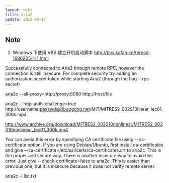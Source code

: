 ```yaml
---
layout: wiki
title: aria2
update: 2015-03-17
---
```

## Note
1. Windows 下使用 VBS 建立开机启动脚本 http://bbs.kafan.cn/thread-1686205-1-1.html

Successfully connected to Aria2 through remote RPC, however the connection is still insecure. For complete security try adding an authorization secret token while starting Aria2 (through the flag --rpc-secret)

aria2c --all-proxy=http://proxy:8080 http://host/file

aria2c --http-auth-challenge=true http://username:passwd@dl.wogong.net/MIT/MITRES2_002S10linear_lec01_300k.mp4

http://www.archive.org/download/MITRES2_002S10nonlinear/MITRES2_002S10nonlinear_lec01_300k.mp4

You can avoid this error by specifying CA certificate file using --ca-certificate option. If you are using Debian/Ubuntu, first install ca-certificates and give --ca-certificate=/etc/ssl/certs/ca-certificates.crt to aria2c. This is the proper and secure way.
There is another insecure way to avoid this error. Just give --check-certificate=false to aria2c.
This is easier than previous one, but it is insecure because it does not verify remote server.


aria2c -i list.txt
